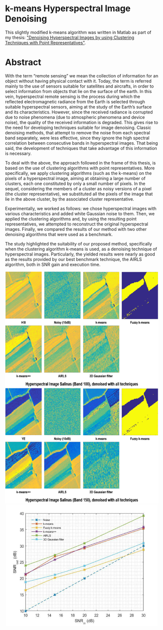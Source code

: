 # k-means Hyperspectral Image Denoising

This slightly modified k-means algorithm was written in Matlab as part of my thesis:
["Denoising Hyperspectral Images by using Clustering Techniques with Point Representatives"](https://pergamos.lib.uoa.gr/uoa/dl/object/2925879). 

# Abstract

With the term “remote sensing” we mean the collection of information for an object without having physical contact with it. Today, the term is referred mainly to the use of sensors suitable for satellites and aircrafts, in order to select information from objects that lie on the surface of the earth. In this vein, hyperspectral remote sensing is the process during which the reflected electromagnetic radiance from the Earth is selected through suitable hyperspectral sensors, aiming at the study of the Earth’s surface and its characteristics. However, since the received radiance is corrupted due to noise phenomena (due to atmospheric phenomena and device noise), the quality of the received information is degraded. This gives rise to the need for developing techniques suitable for image denoising. Classic denoising methods, that attempt to remove the noise from each spectral band separately, were less effective, since they ignore the high spectral correlation between consecutive bands in hyperspectral images. That being said, the development of techniques that take advantage of this information is necessary.

To deal with the above, the approach followed in the frame of this thesis, is based on the use of clustering algorithms with point representatives. More specifically, we apply clustering algorithms (such as the k-means) on the pixels of a hyperspectral image, aiming at obtaining a large number of clusters, each one constituted by only a small number of pixels. In the sequel, considering the members of a cluster as noisy versions of a pixel (the cluster representative), we substituted all the pixels of the image that lie in the above cluster, by the associated cluster representative.

Experimentally, we worked as follows: we chose hyperspectral images with various characteristics and added white Gaussian noise to them. Then, we applied the clustering algorithms and, by using the resulting point representatives, we attempted to reconstruct the original hyperspectral images. Finally, we compared the results of our method with two other denoising algorithms that were used as a benchmark.

The study highlighted the suitability of our proposed method, specifically when the clustering algorithm k-means is used, as a denoising technique of hyperspectral images. Particularly, the yielded results were nearly as good as the results provided by our best benchmark technique, the AIRLS algorithm, both in SNR gain and execution time.

<p align="center">
  <img src="https://github.com/konkall/k-means_denoising/blob/main/images/band-100.png"  width="640" height="380">
  <img src="https://github.com/konkall/k-means_denoising/blob/main/images/band-150.png"  width="640" height="380">
  <img src="https://github.com/konkall/k-means_denoising/blob/main/images/snr_in_out.png" width="500" height="400">
</p>




